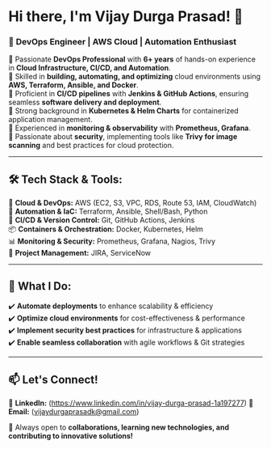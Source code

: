 # **Hi there, I'm Vijay Durga Prasad! 👋**  
### 🚀 **DevOps Engineer | AWS Cloud | Automation Enthusiast**  

🔹 Passionate **DevOps Professional** with **6+ years** of hands-on experience in **Cloud Infrastructure, CI/CD, and Automation**.  
🔹 Skilled in **building, automating, and optimizing** cloud environments using **AWS, Terraform, Ansible, and Docker**.  
🔹 Proficient in **CI/CD pipelines** with **Jenkins & GitHub Actions**, ensuring seamless **software delivery and deployment**.  
🔹 Strong background in **Kubernetes & Helm Charts** for containerized application management.  
🔹 Experienced in **monitoring & observability** with **Prometheus, Grafana**.  
🔹 Passionate about **security**, implementing tools like **Trivy for image scanning** and best practices for cloud protection.  

---

## **🛠️ Tech Stack & Tools:**  
🚀 **Cloud & DevOps:** AWS (EC2, S3, VPC, RDS, Route 53, IAM, CloudWatch)  
🔧 **Automation & IaC:** Terraform, Ansible, Shell/Bash, Python  
🔗 **CI/CD & Version Control:** Git, GitHub Actions, Jenkins  
📦 **Containers & Orchestration:** Docker, Kubernetes, Helm  
📊 **Monitoring & Security:** Prometheus, Grafana, Nagios, Trivy  
📂 **Project Management:** JIRA, ServiceNow  

---

## **📌 What I Do:**  
✔️ **Automate deployments** to enhance scalability & efficiency  
✔️ **Optimize cloud environments** for cost-effectiveness & performance  
✔️ **Implement security best practices** for infrastructure & applications  
✔️ **Enable seamless collaboration** with agile workflows & Git strategies  

---

## **📫 Let's Connect!**  
🔗 **LinkedIn:** (https://www.linkedin.com/in/vijay-durga-prasad-1a197277)
📧 **Email:** (vijaydurgaprasadk@gmail.com)


🚀 Always open to **collaborations, learning new technologies, and contributing to innovative solutions!**  
